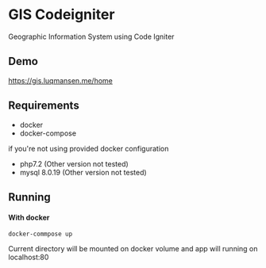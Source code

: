 
# GIS Codeigniter
Geographic Information System using Code Igniter

## Demo 
https://gis.luqmansen.me/home

## Requirements
- docker
- docker-compose

if you're not using provided docker configuration
- php7.2 (Other version not tested)
- mysql 8.0.19 (Other version not tested)

## Running
#### With docker
```
docker-commpose up
```
Current directory will be mounted on docker volume 
and app will running on localhost:80




